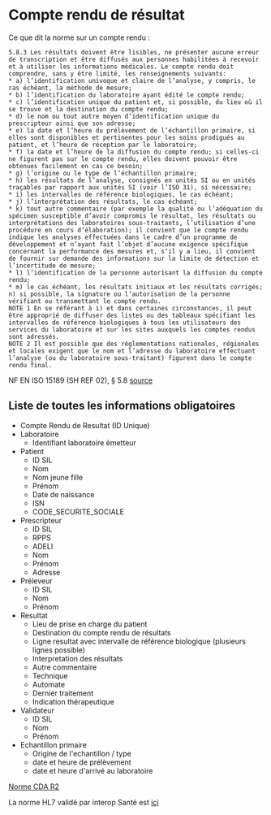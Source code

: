 # Compte rendu de résultat

Ce que dit la norme sur un compte rendu : 

```
5.8.3 Les résultats doivent être lisibles, ne présenter aucune erreur de transcription et être diffusés aux personnes habilitées à recevoir et à utiliser les informations médicales. Le compte rendu doit comprendre, sans y être limité, les renseignements suivants:
* a) l’identification univoque et claire de l’analyse, y compris, le cas échéant, la méthode de mesure;
* b) l’identification du laboratoire ayant édité le compte rendu;
* c) l’identification unique du patient et, si possible, du lieu où il se trouve et la destination du compte rendu;
* d) le nom ou tout autre moyen d’identification unique du prescripteur ainsi que son adresse;
* e) la date et l’heure du prélèvement de l’échantillon primaire, si elles sont disponibles et pertinentes pour les soins prodigués au patient, et l’heure de réception par le laboratoire;
* f) la date et l’heure de la diffusion du compte rendu; si celles-ci ne figurent pas sur le compte rendu, elles doivent pouvoir être obtenues facilement en cas ce besoin;
* g) l’origine ou le type de l’échantillon primaire;
* h) les résultats de l’analyse, consignés en unités SI ou en unités traçables par rapport aux unités SI (voir l’ISO 31), si nécessaire;
* i) les intervalles de référence biologiques, le cas échéant;
* j) l’interprétation des résultats, le cas échéant;
* k) tout autre commentaire (par exemple la qualité ou l’adéquation du spécimen susceptible d’avoir compromis le résultat, les résultats ou interprétations des laboratoires sous-traitants, l’utilisation d’une procédure en cours d’élaboration); il convient que le compte rendu indique les analyses effectuées dans le cadre d’un programme de développement et n’ayant fait l’objet d’aucune exigence spécifique concernant la performance des mesures et, s’il y a lieu, il convient de fournir sur demande des informations sur la limite de détection et l’incertitude de mesure;
* l) l’identification de la personne autorisant la diffusion du compte rendu;
* m) le cas échéant, les résultats initiaux et les résultats corrigés;
n) si possible, la signature ou l’autorisation de la personne vérifiant ou transmettant le compte rendu.
NOTE 1 En se référant à i) et dans certaines circonstances, il peut être approprié de diffuser des listes ou des tableaux spécifiant les intervalles de référence biologiques à tous les utilisateurs des services du laboratoire et sur les sites auxquels les comptes rendus sont adressés.
NOTE 2 Il est possible que des réglementations nationales, régionales et locales exigent que le nom et l’adresse du laboratoire effectuant l’analyse (ou du laboratoire sous-traitant) figurent dans le compte rendu final.
```


NF EN ISO 15189 (SH REF 02), § 5.8
[source](https://github.com/ubilab-engineering/hl7/raw/master/doc/cofrac/SH-REF-02.pdf)



## Liste de toutes les informations obligatoires
* Compte Rendu de Resultat (ID Unique)
 * Laboratoire
   * Identifiant laboratoire émetteur 
 * Patient 
   * ID SIL
   * Nom
   * Nom jeune fille
   * Prénom 
   * Date de naissance
   * ISN
   * CODE_SECURITE_SOCIALE
 * Prescripteur
   * ID SIL
   * RPPS
   * ADELI
   * Nom
   * Prénom
   * Adresse
 * Préleveur
    * ID SIL
    * Nom
    * Prénom
 * Resultat
    * Lieu de prise en charge du patient
    * Destination du compte rendu de résultats 
    * Ligne resultat avec intervalle de référence biologique (plusieurs lignes possible)
    * Interpretation des résultats
    * Autre commentaire
    * Technique
    * Automate
    * Dernier traitement
    * Indication thérapeutique
 * Validateur 
    * ID SIL
    * Nom
    * Prénom
 * Echantillon primaire
    * Origine de l'echantillon / type
    * date et heure de prélèvement
    * date et heure d'arrivé au laboratoire

 
  
 
 
 
 
 
[Norme CDA R2](http://esante.gouv.fr/sites/default/files/asset/document/ci-sis_contenus_cr-biologie_v1.4.0_20171003.pdf)

La norme HL7 validé par interop Santé est [içi](/p/norme/hl7.html)



